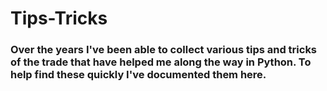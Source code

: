 # Tips-Tricks

### Over the years I've been able to collect various tips and tricks of the trade that have helped me along the way in Python. To help find these quickly I've documented them here. 

### 
